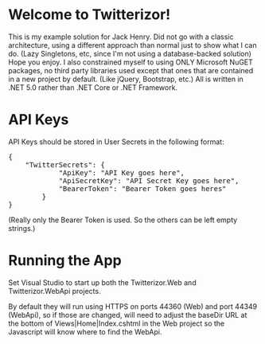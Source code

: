 # Welcome to Twitterizor!

This is my example solution for Jack Henry. Did not go with a classic architecture, using a different approach than normal just to show what I can do. (Lazy Singletons, etc, since I'm not using a database-backed solution) Hope you enjoy. I also constrained myself to using ONLY Microsoft NuGET packages, no third party libraries used except that ones that are contained in a new project by default. (Like jQuery, Bootstrap, etc.) All is written in .NET 5.0 rather than .NET Core or .NET Framework.

# API Keys	

API Keys should be stored in User Secrets in the following format:
<pre>
{
	"TwitterSecrets": {
	        "ApiKey": "API Key goes here",
	        "ApiSecretKey": "API Secret Key goes here",
	        "BearerToken": "Bearer Token goes heres"
        }
}
</pre>
(Really only the Bearer Token is used. So the others can be left empty strings.)

# Running the App

Set Visual Studio to start up both the Twitterizor.Web and Twitterizor.WebApi projects.

By default they will run using HTTPS on ports 44360 (Web) and port 44349 (WebApi), so if those are changed, will need to adjust the baseDir URL at the bottom of Views|Home|Index.cshtml in the Web project so the Javascript will know where to find the WebApi.